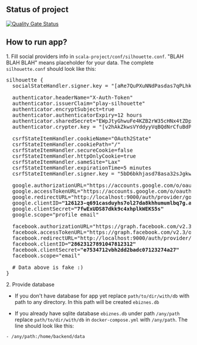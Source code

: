 ## Status of project

[![Quality Gate Status](https://sonarcloud.io/api/project_badges/measure?project=Kakaranish_e-biznes&metric=alert_status)](https://sonarcloud.io/dashboard?id=Kakaranish_e-biznes)

## How to run app?

1\. Fill social providers info in `scala-project/conf/silhouette.conf`. "BLAH BLAH BLAH" means placeholder for your data. The complete `silhouette.conf` should look like this: 
<pre>
silhouette {
  socialStateHandler.signer.key = "[aRe7QuPXuNNdPasdas7qPLhk3vg12312smy]"

  authenticator.headerName="X-Auth-Token"
  authenticator.issuerClaim="play-silhouette"
  authenticator.encryptSubject=true
  authenticator.authenticatorExpiry=12 hours
  authenticator.sharedSecret="EWpJtyGhwuFe4KZB2rW35cHNx4tZDpLf"
  authenticator.crypter.key = "[v2hAkZkwsVYddyyVqBQdNrCfuBdPrT2S]"

  csrfStateItemHandler.cookieName="OAuth2State"
  csrfStateItemHandler.cookiePath="/"
  csrfStateItemHandler.secureCookie=false
  csrfStateItemHandler.httpOnlyCookie=true
  csrfStateItemHandler.sameSite="Lax"
  csrfStateItemHandler.expirationTime=5 minutes
  csrfStateItemHandler.signer.key = "5bD6bkhjasd78asa32sJgkwzsd28htEU2WMc"

  google.authorizationURL="https://accounts.google.com/o/oauth2/auth"
  google.accessTokenURL="https://accounts.google.com/o/oauth2/token"
  google.redirectURL="http://localhost:9000/auth/provider/google"
  google.clientID=<b>"126123-q691casduyhs7ol27da8khhumumlbq7g.apps.googleusercontent.com"</b>
  google.clientSecret=<b>"7fwExUDS87dkk9c4xhplkWEKS5s"</b>
  google.scope="profile email"

  facebook.authorizationURL="https://graph.facebook.com/v2.3/oauth/authorize"
  facebook.accessTokenURL="https://graph.facebook.com/v2.3/oauth/access_token"
  facebook.redirectURL="http://localhost:9000/auth/provider/facebook"
  facebook.clientID=<b>"28623127891047812312"</b>
  facebook.clientSecret=<b>"e7534712vbh2dd2badc07123274a27"</b>
  facebook.scope="email"

  # Data above is fake :)
}
</pre>

2\. Provide database
- If you don't have database for app yet replace `path/to/dir/with/db` with path to any directory. In this path will be created `ebiznes.db`

- If you already have sqlite database `ebiznes.db` under path `/any/path` replace `path/to/dir/with/db` in `docker-compose.yml` with `/any/path`. The line should look like this:
```
- /any/path:/home/backend/data
```